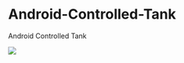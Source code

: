 # Android-Controlled-Tank
Android Controlled Tank

[![](blob:https://www.youtube.com/f9ad3d96-f534-452f-95ac-cdf9fe81c1b8)](https://www.youtube.com/watch?v=bPU7KLT9PRw)
